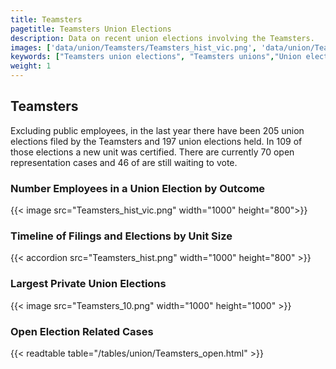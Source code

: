 ```yaml
---
title: Teamsters
pagetitle: Teamsters Union Elections
description: Data on recent union elections involving the Teamsters.
images: ['data/union/Teamsters/Teamsters_hist_vic.png', 'data/union/Teamsters/Teamsters_hist_size.png', 'data/union/Teamsters/Teamsters_10.png']
keywords: ["Teamsters union elections", "Teamsters unions","Union elections"]
weight: 1
---
```

##  Teamsters

Excluding public employees, in the last year there have been 205 union elections filed by the Teamsters and 197 union elections held. In 109 of those elections a new unit was certified. There are currently 70 open representation cases and 46 of are still waiting to vote.

### Number Employees in a Union Election by Outcome
{{< image src="Teamsters_hist_vic.png" width="1000" height="800">}}

### Timeline of Filings and Elections by Unit Size
{{< accordion src="Teamsters_hist.png" width="1000" height="800" >}}

### Largest Private Union Elections
{{< image src="Teamsters_10.png" width="1000" height="1000"  >}}

### Open Election Related Cases
{{< readtable table="/tables/union/Teamsters_open.html" >}}

